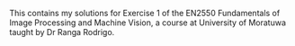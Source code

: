 This contains my solutions for Exercise 1 of the EN2550 Fundamentals of Image Processing and Machine Vision, a course at University of Moratuwa taught by Dr Ranga Rodrigo.
